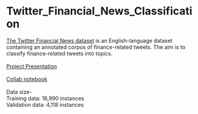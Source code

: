 # Twitter_Financial_News_Classification
<a href="https://www.kaggle.com/datasets/sulphatet/twitter-financial-news" target="_blank">The Twitter Financial News dataset</a> is an English-language dataset containing an annotated corpus of finance-related tweets.  The aim is to classify finance-related tweets into topics.\
\
<a href="https://docs.google.com/presentation/d/16AKM1C9NJrQiDGkdbcLuoBMFS80jDyJDziMdlN_q560/edit?usp=sharing" target="_blank">Project Presentation</a>\
\
<a href="https://colab.research.google.com/drive/1HWUHhROxLp0j6gJRu5xbyeJJfYwpBvza#scrollTo=n-shVubaDHlk" target="_blank">Collab notebook</a>\
\
Data size-\
Training data: 16,990 instances\
Validation data: 4,118 instances

